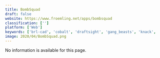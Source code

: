 ```yaml
---
title: BombSquad
draft: false 
website: https://www.froemling.net/apps/bombsquad
classification: ['']
platform: ['Web']
keywords: ['brl-cad', 'cobalt', 'draftsight', 'gang_beasts', 'knack', 'librecad', 'magicka', 'nttcad', 'openscad', 'overcooked', 'paint_the_town_red', 'rainforestqa', 'raygun', 'sketchup', 'utest', 'nanocad']
image: 2020/04/BombSquad.png
---
```

No information is available for this page.